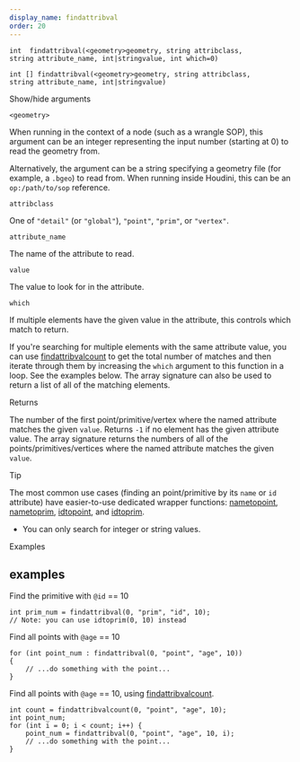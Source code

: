 ```yaml
---
display_name: findattribval
order: 20
---
```

`int  findattribval(<geometry>geometry, string attribclass, string attribute_name, int|stringvalue, int which=0)`

`int [] findattribval(<geometry>geometry, string attribclass, string attribute_name, int|stringvalue)`

Show/hide arguments

`<geometry>`

When running in the context of a node (such as a wrangle SOP), this argument can be an integer representing the input number (starting at 0) to read the geometry from.

Alternatively, the argument can be a string specifying a geometry file (for example, a `.bgeo`) to read from. When running inside Houdini, this can be an `op:/path/to/sop` reference.

`attribclass`

One of `"detail"` (or `"global"`), `"point"`, `"prim"`, or `"vertex"`.

`attribute_name`

The name of the attribute to read.

`value`

The value to look for in the attribute.

`which`

If multiple elements have the given value in the attribute, this controls which match to return.

If you're searching for multiple elements with the same attribute value, you can use [findattribvalcount](findattribvalcount.html "Returns number of elements where an integer or string attribute has a certain value.") to get the total number of matches and then iterate through them by increasing the `which` argument to this function in a loop. See the examples below.
The array signature can also be used to return a list of all of the matching elements.

Returns

The number of the first point/primitive/vertex where the named attribute matches the given `value`. Returns `-1` if no element has the given attribute value.
The array signature returns the numbers of all of the points/primitives/vertices where the named attribute matches the given `value`.

Tip

The most common use cases (finding an point/primitive by its `name` or `id` attribute) have easier-to-use dedicated wrapper functions: [nametopoint](nametopoint.html "Finds a point by its name attribute."), [nametoprim](nametoprim.html "Finds a primitive by its name attribute."), [idtopoint](idtopoint.html "Finds a point by its id attribute."), and [idtoprim](idtoprim.html "Finds a primitive by its id attribute.").

- You can only search for integer or string values.

Examples

## examples

Find the primitive with `@id` == 10

```vex
int prim_num = findattribval(0, "prim", "id", 10);
// Note: you can use idtoprim(0, 10) instead

```

Find all points with `@age` == 10

```vex
for (int point_num : findattribval(0, "point", "age", 10))
{
    // ...do something with the point...
}

```

Find all points with `@age` == 10, using [findattribvalcount](findattribvalcount.html "Returns number of elements where an integer or string attribute has a certain value.").

```vex
int count = findattribvalcount(0, "point", "age", 10);
int point_num;
for (int i = 0; i < count; i++) {
    point_num = findattribval(0, "point", "age", 10, i);
    // ...do something with the point...
}

```
